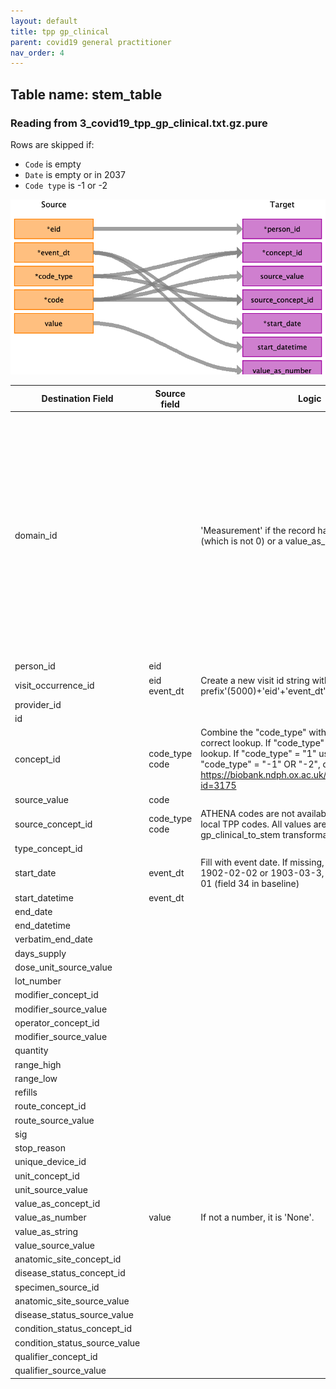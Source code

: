 ```yaml
---
layout: default
title: tpp gp_clinical
parent: covid19 general practitioner
nav_order: 4
---
```


## Table name: stem_table

### Reading from 3_covid19_tpp_gp_clinical.txt.gz.pure

Rows are skipped if:
 - `Code` is empty
 - `Date` is empty or in 2037
 - `Code type` is -1 or -2

![](md_files/image2.png)

| Destination Field | Source field | Logic | Comment field |
| --- | --- | --- | --- |
| domain_id |  |  'Measurement' if the record has a value_as_number (which is not 0) or a value_as_concept_id. | As values can only be stored in the measurement (and observation) table, we enforce the domain if a value is given from the source. In other cases, the domain_id of the target `concept_id` will be used to determine the target table as per OMOP conventions. |
| person_id | eid |  |  |
| visit_occurrence_id | eid<br>event_dt | Create a new visit id string with the form: 'covid prefix'(5000)+'eid'+'event_dt' |  |
| provider_id |  |  |  |
| id |  |  | Not used. |
| concept_id | code_type<br>code | Combine the "code_type" with the "code" to use the correct lookup. If "code_type" = "0" use CTV3 lookup. If "code_type" = "1" use Local TPP lookup. If "code_type" = "-1" OR "-2", discard that record. https://biobank.ndph.ox.ac.uk/showcase/coding.cgi?id=3175<br> |  |
| source_value | code |  |  |
| source_concept_id | code_type<br>code | ATHENA codes are not available for these CVT3 nor local TPP codes. All values are set to 0, as in gp_clinical_to_stem transformation. |  |
| type_concept_id |  |  | 32817: EHR |
| start_date | event_dt | Fill with event date. If missing, discard the row. If 1902-02-02 or 1903-03-3, set date to yob-07-01 (field 34 in baseline)|  |
| start_datetime | event_dt |  |  |
| end_date |  |  |  |
| end_datetime |  |  |  |
| verbatim_end_date |  |  |  |
| days_supply |  |  |  |
| dose_unit_source_value |  |  |  |
| lot_number |  |  |  |
| modifier_concept_id |  |  |  |
| modifier_source_value |  |  |  |
| operator_concept_id |  |  |  |
| modifier_source_value |  |  |  |
| quantity |  |  |  |
| range_high |  |  |  |
| range_low |  |  |  |
| refills |  |  |  |
| route_concept_id |  |  |  |
| route_source_value |  |  |  |
| sig |  |  |  |
| stop_reason |  |  |  |
| unique_device_id |  |  |  |
| unit_concept_id |  |  |  |
| unit_source_value |  |  |  |
| value_as_concept_id |  |  |  |
| value_as_number | value | If not a number, it is 'None'. |  |
| value_as_string |  |  |  |
| value_source_value |  |  |  |
| anatomic_site_concept_id |  |  |  |
| disease_status_concept_id |  |  |  |
| specimen_source_id |  |  |  |
| anatomic_site_source_value |  |  |  |
| disease_status_source_value |  |  |  |
| condition_status_concept_id |  |  |  |
| condition_status_source_value |  |  |  |
| qualifier_concept_id |  |  |  |
| qualifier_source_value |  |  |  |
